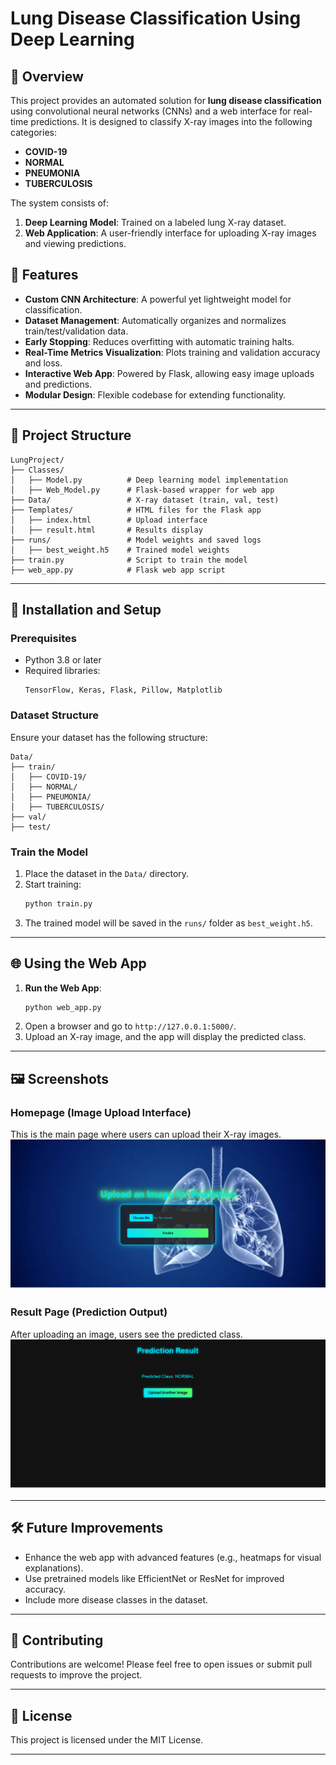 # Lung Disease Classification Using Deep Learning

## 🌟 Overview

This project provides an automated solution for **lung disease classification** using convolutional neural networks (CNNs) and a web interface for real-time predictions. It is designed to classify X-ray images into the following categories:

- **COVID-19**
- **NORMAL**
- **PNEUMONIA**
- **TUBERCULOSIS**

The system consists of:
1. **Deep Learning Model**: Trained on a labeled lung X-ray dataset.
2. **Web Application**: A user-friendly interface for uploading X-ray images and viewing predictions.

## 🚀 Features

- **Custom CNN Architecture**: A powerful yet lightweight model for classification.
- **Dataset Management**: Automatically organizes and normalizes train/test/validation data.
- **Early Stopping**: Reduces overfitting with automatic training halts.
- **Real-Time Metrics Visualization**: Plots training and validation accuracy and loss.
- **Interactive Web App**: Powered by Flask, allowing easy image uploads and predictions.
- **Modular Design**: Flexible codebase for extending functionality.

---

## 📂 Project Structure

```
LungProject/
├── Classes/
│   ├── Model.py          # Deep learning model implementation
│   ├── Web_Model.py      # Flask-based wrapper for web app
├── Data/                 # X-ray dataset (train, val, test)
├── Templates/            # HTML files for the Flask app
│   ├── index.html        # Upload interface
│   ├── result.html       # Results display
├── runs/                 # Model weights and saved logs
│   ├── best_weight.h5    # Trained model weights
├── train.py              # Script to train the model
├── web_app.py            # Flask web app script
```

---

## 🔧 Installation and Setup

### Prerequisites
- Python 3.8 or later
- Required libraries:
  ```
  TensorFlow, Keras, Flask, Pillow, Matplotlib
  ```

### Dataset Structure
Ensure your dataset has the following structure:
```
Data/
├── train/
│   ├── COVID-19/
│   ├── NORMAL/
│   ├── PNEUMONIA/
│   ├── TUBERCULOSIS/
├── val/
├── test/
```

### Train the Model
1. Place the dataset in the `Data/` directory.
2. Start training:
   ```bash
   python train.py
   ```
3. The trained model will be saved in the `runs/` folder as `best_weight.h5`.

---

## 🌐 Using the Web App

1. **Run the Web App**:
   ```bash
   python web_app.py
   ```
2. Open a browser and go to `http://127.0.0.1:5000/`.
3. Upload an X-ray image, and the app will display the predicted class.

---

## 🖼️ Screenshots

### Homepage (Image Upload Interface)
This is the main page where users can upload their X-ray images.  
![Homepage Screenshot](resources/upload_file.png)

### Result Page (Prediction Output)
After uploading an image, users see the predicted class.  
![Result Screenshot](resources/result_file.png)

---

## 🛠️ Future Improvements

- Enhance the web app with advanced features (e.g., heatmaps for visual explanations).
- Use pretrained models like EfficientNet or ResNet for improved accuracy.
- Include more disease classes in the dataset.

---

## 🤝 Contributing
Contributions are welcome! Please feel free to open issues or submit pull requests to improve the project.

---

## 📝 License
This project is licensed under the MIT License.

---
